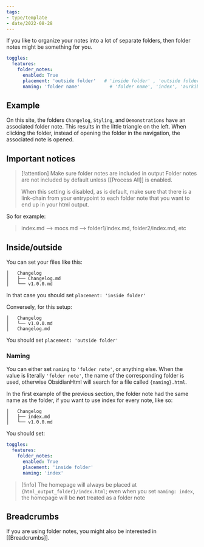 ```yaml
---
tags:
- type/template
- date/2022-08-28
---
```


If you like to organize your notes into a lot of separate folders,  then folder notes might be something for you.

``` yaml
toggles:
  features:
    folder_notes:
      enabled: True
      placement: 'outside folder'   # 'inside folder' , 'outside folder' 
      naming: 'folder name'           # 'folder name', 'index', 'aurkibidea', 'etc'
```

## Example
On this site, the folders `Changelog`, `Styling`, and `Demonstrations` have an associated folder note. This results in the little triangle on the left. When clicking the folder, instead of opening the folder in the navigation, the associated note is opened.

## Important notices
> [!attention] Make sure folder notes are included in output
Folder notes are not included by default unless [[Process All]] is enabled. 
>
> When this setting is disabled, as is default, make sure that there is a link-chain from your entrypoint to each folder note that you want to end up in your html output.
>
So for example:
>	index.md --> mocs.md --> folder1/index.md, folder2/index.md, etc

## Inside/outside
You can set your files like this:
```
│   Changelog
│   ├── Changelog.md
│   └── v1.0.0.md
```
In that case you should set `placement: 'inside folder'`

Conversely, for this setup:
```
│   Changelog
│   └── v1.0.0.md
│   Changelog.md
```
You should set `placement: 'outside folder'`

### Naming
You can either set `naming` to `'folder note'`, or anything else. When the value is literally `'folder note'`, the name of the corresponding folder is used, otherwise ObsidianHtml will search for a file called `{naming}.html`.

In the first example of the previous section, the folder note had the same name as the folder,  if you want to use index for every note,  like so:
```
│   Changelog
│   ├── index.md
│   └── v1.0.0.md
```

You should set:
``` yaml
toggles:
  features:
    folder_notes:
      enabled: True
      placement: 'inside folder'  
      naming: 'index'           
```

> [!info] 
> The homepage will always be placed at `{html_output_folder}/index.html`; even when you set `naming: index`,  the homepage will be **not** treated as a folder note

## Breadcrumbs
If you are using folder notes, you might also be interested in [[Breadcrumbs]].